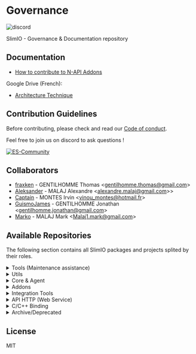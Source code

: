 # Governance
![discord](https://img.shields.io/discord/359783688403156994.svg?style=flat)

SlimIO - Governance &amp; Documentation repository

## Documentation
- [How to contribute to N-API Addons](./docs/native_addons.md)

Google Drive (French):
- [Architecture Technique](https://docs.google.com/document/d/15e4z7Ev7ObohDWgZwGkd6PDq-cWtC54aUvPSP2finZw/edit?usp=sharing)

## Contribution Guidelines
Before contributing, please check and read our [Code of conduct](./COC_POLICY.md).

Feel free to join us on discord to ask questions !

[![ES-Community](https://discordapp.com/api/guilds/359783688403156994/embed.png?style=banner2)](https://discord.gg/YA87kR2)

## Collaborators

- [fraxken](https://github.com/fraxken) - GENTILHOMME Thomas &lt;gentilhomme.thomas@gmail.com&gt;
- [Aleksander](https://github.com/AlexandreMalaj) - MALAJ Alexandre &lt;alexandre.malaj@gmail.com>&gt;
- [Captain](https://github.com/Captainfive) - MONTES Irvin &lt;vinou_montes@hotmail.fr&gt;
- [GuismoJames](https://www.linkedin.com/in/jgentilhomme/) - GENTILHOMME Jonathan &lt;gentilhomme.jonathan@gmail.com&gt;
- [Marko](https://github.com/Markobobby) - MALAJ Mark &lt;Malaj1.mark@gmail.com&gt;

## Available Repositories
The following section contains all SlimIO packages and projects splited by their roles.

<details><summary>Tools (Maintenance assistance)</summary>

The purpose of tools are to help developer in many ways (by keeping the code safe, helping to bootstrap tasks etc..).
- [Eslint-config](https://github.com/SlimIO/Eslint-config) - ESLint configuration
- [TSD](https://github.com/SlimIO/tsd) - SlimIO TypeScript definition
- [Discord BOT](https://github.com/SlimIO/Bot) - Discord.js BOT for our Discord (Manage webhooks etc..).
- [Project Generator](https://github.com/SlimIO/Generator) - Generate a SlimIO project with a CLI.
</details>

<details><summary>Utils</summary>

Utils projects and packages are created to answer specific need of one or many internal projects.
- [Utils](https://github.com/SlimIO/Utils) - SlimIO internal utils Functions
- [lstree](https://github.com/SlimIO/lstree) - System Tree Printer as CLI (with a Node.js API)
- [is](https://github.com/SlimIO/is) - JavaScript type checker for Node.js
- [ArgParser](https://github.com/SlimIO/ArgParser) - Secure and reliable Command Line Argument parser for SlimIO.
- [Queue](https://github.com/SlimIO/Queue) - Queue Class for internal usage.
- [Lazy](https://github.com/SlimIO/Lazy) - Setup lazy properties on JavaScript Object (used in SlimIO/Units).
- [SafeEmitter](https://github.com/SlimIO/safeEmitter) - Node.js EventEmitter like but with Error isolation to avoid Dep18.
- [Unzipper](https://github.com/SlimIO/unzipper) - Modern async/await yauzl wrapper to unzip .zip file.
- [Nodejs-Downloader](https://github.com/SlimIO/Nodejs-downloader) - Node.js binary and headers downloader
</details>

<details><summary>Core & Agent</summary>
<br />

</details>

<details><summary>Addons</summary>
<br />

</details>

<details><summary>Integration Tools</summary>
<br />

</details>

<details><summary>API HTTP (Web Service)</summary>
<br />

</details>

<details><summary>C/C++ Binding</summary>
<br />

</details>

<details><summary>Archive/Deprecated</summary>
<br />

</details>

## License
MIT
